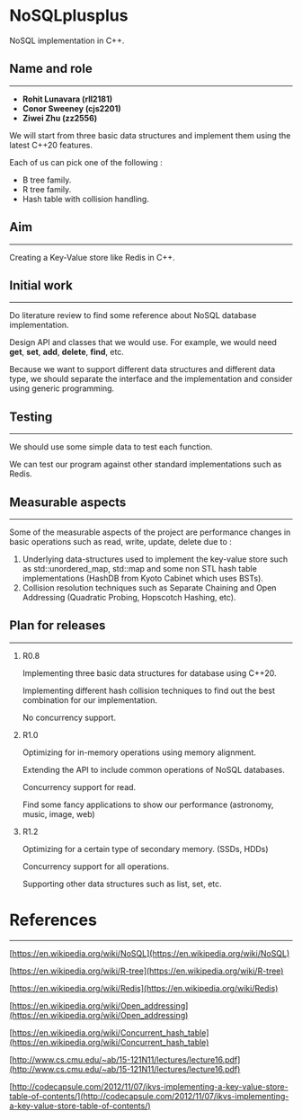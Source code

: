 # NoSQLplusplus

NoSQL implementation in C++.

## Name and role

---

- **Rohit Lunavara (rll2181)**
- **Conor Sweeney (cjs2201)**
- **Ziwei Zhu (zz2556)**

We will start from three basic data structures and implement them using the latest C++20 features.

Each of us can pick one of the following : 

- B tree family.
- R tree family.
- Hash table with collision handling.

## Aim

---

Creating a Key-Value store like Redis in C++.

## Initial work

---

Do literature review to find some reference about NoSQL database implementation.

Design API and classes that we would use. For example, we would need **get**, **set**, **add**, **delete**, **find**, etc.

Because we want to support different data structures and different data type, we should separate the interface and the implementation and consider using generic programming.

## Testing

---

We should use some simple data to test each function.

We can test our program against other standard implementations such as Redis.

## Measurable aspects

---

Some of the measurable aspects of the project are performance changes in basic operations such as read, write, update, delete due to :

1. Underlying data-structures used to implement the key-value store such as std::unordered_map, std::map and some non STL hash table implementations (HashDB from Kyoto Cabinet which uses BSTs).
2. Collision resolution techniques such as Separate Chaining and Open Addressing (Quadratic Probing, Hopscotch Hashing, etc).

## Plan for releases

---

1. R0.8

    Implementing three basic data structures for database using C++20.

    Implementing different hash collision techniques to find out the best combination for our implementation.

    No concurrency support.

2. R1.0

    Optimizing for in-memory operations using memory alignment.

    Extending the API to include common operations of NoSQL databases.

    Concurrency support for read.

    Find some fancy applications to show our performance (astronomy, music, image, web)

3. R1.2

    Optimizing for a certain type of secondary memory. (SSDs, HDDs)

    Concurrency support for all operations.

    Supporting other data structures such as list, set, etc.

# References

---

[https://en.wikipedia.org/wiki/NoSQL](https://en.wikipedia.org/wiki/NoSQL)

[https://en.wikipedia.org/wiki/R-tree](https://en.wikipedia.org/wiki/R-tree)

[https://en.wikipedia.org/wiki/Redis](https://en.wikipedia.org/wiki/Redis)

[https://en.wikipedia.org/wiki/Open_addressing](https://en.wikipedia.org/wiki/Open_addressing)

[https://en.wikipedia.org/wiki/Concurrent_hash_table](https://en.wikipedia.org/wiki/Concurrent_hash_table)

[http://www.cs.cmu.edu/~ab/15-121N11/lectures/lecture16.pdf](http://www.cs.cmu.edu/~ab/15-121N11/lectures/lecture16.pdf)

[http://codecapsule.com/2012/11/07/ikvs-implementing-a-key-value-store-table-of-contents/](http://codecapsule.com/2012/11/07/ikvs-implementing-a-key-value-store-table-of-contents/)
